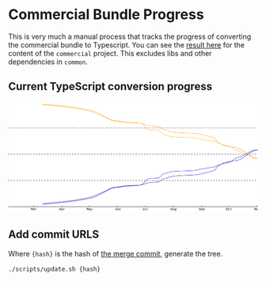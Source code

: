 # Commercial Bundle Progress

This is very much a manual process that tracks the progress of converting the
commercial bundle to Typescript. You can see the [result here][result here] for
the content of the `commercial` project. This excludes libs and other
dependencies in `common`.

[result here]: https://flatgithub.com/mxdvl/commercial-bundle-progress?filename=progress.json&sha=7415c7bac675bf3b696c677c6af486761363d24c

## Current TypeScript conversion progress

![Progress graph](https://raw.githubusercontent.com/guardian/commercial-bundle-progress/gh-pages/progress.svg)

## Add commit URLS

Where `{hash}` is the hash of [the merge commit][frontend], generate the tree.

[frontend]: https://github.com/guardian/frontend/commits

```bash
./scripts/update.sh {hash}
```
